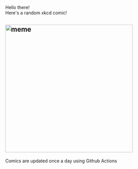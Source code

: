 Hello there! <br>Here's a random xkcd comic!<br>
## <img src="https://imgs.xkcd.com/comics/rewiring.png" alt="meme" width="400"/><br>
Comics are updated once a day using Github Actions